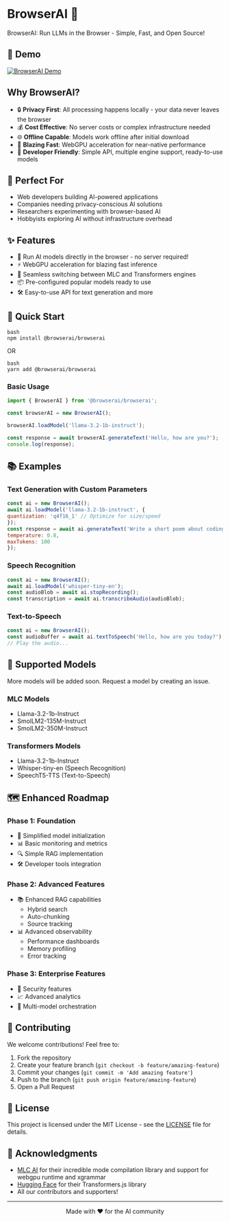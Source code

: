 # BrowserAI 🚀

BrowserAI: Run LLMs in the Browser - Simple, Fast, and Open Source!

## 🎥 Demo

[![BrowserAI Demo](https://img.youtube.com/vi/BoxYT6SU7PQ/0.jpg)](https://youtu.be/BoxYT6SU7PQ)

## Why BrowserAI?

- 🔒 **Privacy First**: All processing happens locally - your data never leaves the browser
- 💰 **Cost Effective**: No server costs or complex infrastructure needed
- 🌐 **Offline Capable**: Models work offline after initial download
- 🚀 **Blazing Fast**: WebGPU acceleration for near-native performance
- 🎯 **Developer Friendly**: Simple API, multiple engine support, ready-to-use models

## 🎯 Perfect For

- Web developers building AI-powered applications
- Companies needing privacy-conscious AI solutions
- Researchers experimenting with browser-based AI
- Hobbyists exploring AI without infrastructure overhead

## ✨ Features

- 🎯 Run AI models directly in the browser - no server required!
- ⚡ WebGPU acceleration for blazing fast inference
- 🔄 Seamless switching between MLC and Transformers engines
- 📦 Pre-configured popular models ready to use
- 🛠️ Easy-to-use API for text generation and more

## 🚀 Quick Start
```
bash
npm install @browserai/browserai
```

OR 
```
bash
yarn add @browserai/browserai
```

### Basic Usage

```javascript
import { BrowserAI } from '@browserai/browserai';

const browserAI = new BrowserAI();

browserAI.loadModel('llama-3.2-1b-instruct');

const response = await browserAI.generateText('Hello, how are you?');
console.log(response);
```


## 📚 Examples

### Text Generation with Custom Parameters
```javascript
const ai = new BrowserAI();
await ai.loadModel('llama-3.2-1b-instruct', {
quantization: 'q4f16_1' // Optimize for size/speed
});
const response = await ai.generateText('Write a short poem about coding', {
temperature: 0.8,
maxTokens: 100
});
```

### Speech Recognition
```javascript
const ai = new BrowserAI();
await ai.loadModel('whisper-tiny-en');
const audioBlob = await ai.stopRecording();
const transcription = await ai.transcribeAudio(audioBlob);
```

### Text-to-Speech
```javascript
const ai = new BrowserAI();
const audioBuffer = await ai.textToSpeech('Hello, how are you today?');
// Play the audio...
```

## 🔧 Supported Models

More models will be added soon. Request a model by creating an issue.

### MLC Models
- Llama-3.2-1b-Instruct
- SmolLM2-135M-Instruct
- SmolLM2-350M-Instruct

### Transformers Models
- Llama-3.2-1b-Instruct
- Whisper-tiny-en (Speech Recognition)
- SpeechT5-TTS (Text-to-Speech)

## 🗺️ Enhanced Roadmap

### Phase 1: Foundation
- 🎯 Simplified model initialization
- 📊 Basic monitoring and metrics
- 🔍 Simple RAG implementation
- 🛠️ Developer tools integration

### Phase 2: Advanced Features
- 📚 Enhanced RAG capabilities
  - Hybrid search
  - Auto-chunking
  - Source tracking
- 📊 Advanced observability
  - Performance dashboards
  - Memory profiling
  - Error tracking

### Phase 3: Enterprise Features
- 🔐 Security features
- 📈 Advanced analytics
- 🤝 Multi-model orchestration

## 🤝 Contributing

We welcome contributions! Feel free to:

1. Fork the repository
2. Create your feature branch (`git checkout -b feature/amazing-feature`)
3. Commit your changes (`git commit -m 'Add amazing feature'`)
4. Push to the branch (`git push origin feature/amazing-feature`)
5. Open a Pull Request

## 📄 License

This project is licensed under the MIT License - see the [LICENSE](LICENSE) file for details.

## 🙏 Acknowledgments

- [MLC AI](https://mlc.ai/) for their incredible mode compilation library and support for webgpu runtime and xgrammar
- [Hugging Face](https://huggingface.co/) for their Transformers.js library
- All our contributors and supporters!

---

<p align="center">Made with ❤️ for the AI community</p>